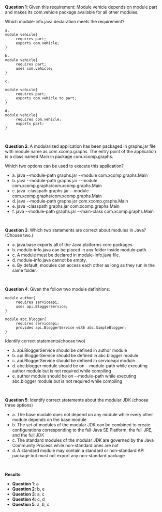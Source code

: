 **Question 1**: Given this requirement:
Module vehicle depends on module part and makes its com.vehicle package available for all other modules.

Which module-info.java declaration meets the requirement?

```
a.
module vehicle{
     requires part;
     exports com.vehicle;
}

b.
module vehicle{
     requires part;
     uses com.vehicle;
}

c.

module vehicle{
     requires part;
     exports com.vehicle to part;
}

d.
module vehicle{
     requires com.vehicle;
     exports part;
}
```

<br>

**Question 2**: A modularized application has been packaged in graphs.jar file with module name as com.xcomp.graphs. The entry point of the application is a class named Main in package com.xcomp.graphs.

Which two options can be used to execute this application?

- a. java --module-path graphs.jar --module com.xcomp.graphs.Main
- b. java --module-path graphs.jar --module com.xcomp.graphs/com.xcomp.graphs.Main
- c. java -classpath graphs.jar --module com.xcomp.graphs/com.xcomp.graphs.Main
- d. java --module-path graphs.jar com.xcomp.graphs.Main
- e. java -classpath graphs.jar com.xcomp.graphs.Main
- f. java --module-path graphs.jar --main-class com.xcomp.graphs.Main

<br>

**Question 3**: Which two statements are correct about modules in Java? (Choose two.)

- a. java.base exports all of the Java platforms core packages.
- b. module-info.java can be placed in any folder inside module-path.
- c. A module must be declared in module-info.java file.
- d. module-info.java cannot be empty.
- e. By default, modules can access each other as long as they run in the same folder.

<br>

**Question 4**: Given the follow two module definitions:

```
module author{
     requires serviceapi;
     uses api.BloggerService;
}

module abc.blogger{
     requires serviceapi;
     provides api.BloggerService with abc.SimpleBlogger;
}
```

Identify correct statements(choose two)

- a. api.BloggerService should be defined in author module
- b. api.BloggerService should be defined in abc.blogger module
- c. api.BloggerService should be defined in serviceapi module
- d. abc.blogger module should be on --module-path while executing author module but is not required while compiling
- e. author module should be on --module-path while executing abc.blogger module but is not required while compiling

<br>

**Question 5**: Identify correct statements about the modular JDK (choose three options)

- a. The base module does not depend on any module while every other module depends on the base module
- b. The set of modules of the modular JDK can be combined to create configurations corresponding to the full Java SE Platform, the full JRE, and the full JDK
- c. The standard modules of the modular JDK are governed by the Java Community Process while non-standard ones are not
- d. A standard module may contain a standard or non-standard API package but must not export any non-standard package

<br>

**Results**:

- **Question 1**: a
- **Question 2**: b, e
- **Question 3**: a, c
- **Question 4**: c, d
- **Question 5**: a, b, c
